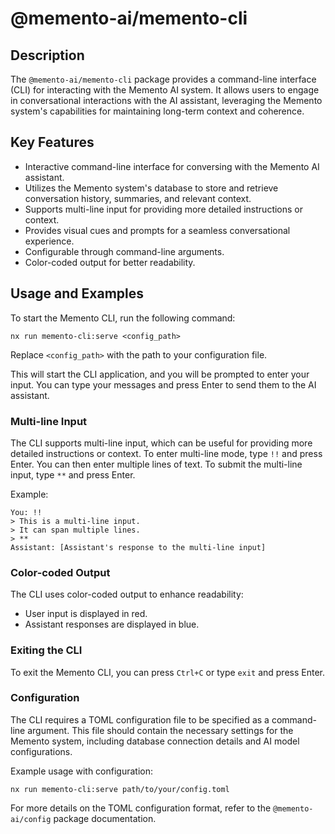 # @memento-ai/memento-cli

## Description
The `@memento-ai/memento-cli` package provides a command-line interface (CLI) for interacting with the Memento AI system. It allows users to engage in conversational interactions with the AI assistant, leveraging the Memento system's capabilities for maintaining long-term context and coherence.

## Key Features
- Interactive command-line interface for conversing with the Memento AI assistant.
- Utilizes the Memento system's database to store and retrieve conversation history, summaries, and relevant context.
- Supports multi-line input for providing more detailed instructions or context.
- Provides visual cues and prompts for a seamless conversational experience.
- Configurable through command-line arguments.
- Color-coded output for better readability.

## Usage and Examples

To start the Memento CLI, run the following command:

```
nx run memento-cli:serve <config_path>
```

Replace `<config_path>` with the path to your configuration file.

This will start the CLI application, and you will be prompted to enter your input. You can type your messages and press Enter to send them to the AI assistant.

### Multi-line Input
The CLI supports multi-line input, which can be useful for providing more detailed instructions or context. To enter multi-line mode, type `!!` and press Enter. You can then enter multiple lines of text. To submit the multi-line input, type `**` and press Enter.

Example:

```
You: !!
> This is a multi-line input.
> It can span multiple lines.
> **
Assistant: [Assistant's response to the multi-line input]
```

### Color-coded Output
The CLI uses color-coded output to enhance readability:
- User input is displayed in red.
- Assistant responses are displayed in blue.

### Exiting the CLI
To exit the Memento CLI, you can press `Ctrl+C` or type `exit` and press Enter.

### Configuration
The CLI requires a TOML configuration file to be specified as a command-line argument. This file should contain the necessary settings for the Memento system, including database connection details and AI model configurations.

Example usage with configuration:

```
nx run memento-cli:serve path/to/your/config.toml
```

For more details on the TOML configuration format, refer to the `@memento-ai/config` package documentation.
